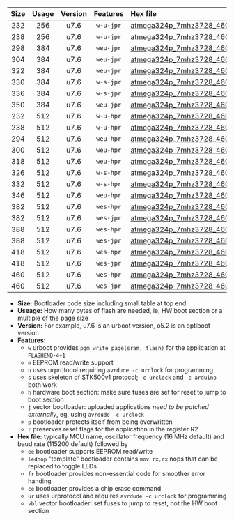 |Size|Usage|Version|Features|Hex file|
|:-:|:-:|:-:|:-:|:--|
|232|256|u7.6|`w-u-jpr`|[atmega324p_7mhz3728_460800bps_ur_vbl.hex](https://raw.githubusercontent.com/stefanrueger/urboot/main/atmega324p_7mhz3728_460800bps_ur_vbl.hex)|
|238|256|u7.6|`w-u-jpr`|[atmega324p_7mhz3728_460800bps_lednop_ur_vbl.hex](https://raw.githubusercontent.com/stefanrueger/urboot/main/atmega324p_7mhz3728_460800bps_lednop_ur_vbl.hex)|
|298|384|u7.6|`weu-jpr`|[atmega324p_7mhz3728_460800bps_ee_ur_vbl.hex](https://raw.githubusercontent.com/stefanrueger/urboot/main/atmega324p_7mhz3728_460800bps_ee_ur_vbl.hex)|
|304|384|u7.6|`weu-jpr`|[atmega324p_7mhz3728_460800bps_ee_lednop_ur_vbl.hex](https://raw.githubusercontent.com/stefanrueger/urboot/main/atmega324p_7mhz3728_460800bps_ee_lednop_ur_vbl.hex)|
|322|384|u7.6|`weu-jpr`|[atmega324p_7mhz3728_460800bps_ee_lednop_fr_ur_vbl.hex](https://raw.githubusercontent.com/stefanrueger/urboot/main/atmega324p_7mhz3728_460800bps_ee_lednop_fr_ur_vbl.hex)|
|330|384|u7.6|`w-s-jpr`|[atmega324p_7mhz3728_460800bps_vbl.hex](https://raw.githubusercontent.com/stefanrueger/urboot/main/atmega324p_7mhz3728_460800bps_vbl.hex)|
|336|384|u7.6|`w-s-jpr`|[atmega324p_7mhz3728_460800bps_lednop_vbl.hex](https://raw.githubusercontent.com/stefanrueger/urboot/main/atmega324p_7mhz3728_460800bps_lednop_vbl.hex)|
|350|384|u7.6|`weu-jpr`|[atmega324p_7mhz3728_460800bps_ee_lednop_fr_ce_ur_vbl.hex](https://raw.githubusercontent.com/stefanrueger/urboot/main/atmega324p_7mhz3728_460800bps_ee_lednop_fr_ce_ur_vbl.hex)|
|232|512|u7.6|`w-u-hpr`|[atmega324p_7mhz3728_460800bps_ur.hex](https://raw.githubusercontent.com/stefanrueger/urboot/main/atmega324p_7mhz3728_460800bps_ur.hex)|
|238|512|u7.6|`w-u-hpr`|[atmega324p_7mhz3728_460800bps_lednop_ur.hex](https://raw.githubusercontent.com/stefanrueger/urboot/main/atmega324p_7mhz3728_460800bps_lednop_ur.hex)|
|294|512|u7.6|`weu-hpr`|[atmega324p_7mhz3728_460800bps_ee_ur.hex](https://raw.githubusercontent.com/stefanrueger/urboot/main/atmega324p_7mhz3728_460800bps_ee_ur.hex)|
|300|512|u7.6|`weu-hpr`|[atmega324p_7mhz3728_460800bps_ee_lednop_ur.hex](https://raw.githubusercontent.com/stefanrueger/urboot/main/atmega324p_7mhz3728_460800bps_ee_lednop_ur.hex)|
|318|512|u7.6|`weu-hpr`|[atmega324p_7mhz3728_460800bps_ee_lednop_fr_ur.hex](https://raw.githubusercontent.com/stefanrueger/urboot/main/atmega324p_7mhz3728_460800bps_ee_lednop_fr_ur.hex)|
|326|512|u7.6|`w-s-hpr`|[atmega324p_7mhz3728_460800bps.hex](https://raw.githubusercontent.com/stefanrueger/urboot/main/atmega324p_7mhz3728_460800bps.hex)|
|332|512|u7.6|`w-s-hpr`|[atmega324p_7mhz3728_460800bps_lednop.hex](https://raw.githubusercontent.com/stefanrueger/urboot/main/atmega324p_7mhz3728_460800bps_lednop.hex)|
|346|512|u7.6|`weu-hpr`|[atmega324p_7mhz3728_460800bps_ee_lednop_fr_ce_ur.hex](https://raw.githubusercontent.com/stefanrueger/urboot/main/atmega324p_7mhz3728_460800bps_ee_lednop_fr_ce_ur.hex)|
|382|512|u7.6|`wes-hpr`|[atmega324p_7mhz3728_460800bps_ee.hex](https://raw.githubusercontent.com/stefanrueger/urboot/main/atmega324p_7mhz3728_460800bps_ee.hex)|
|382|512|u7.6|`wes-jpr`|[atmega324p_7mhz3728_460800bps_ee_vbl.hex](https://raw.githubusercontent.com/stefanrueger/urboot/main/atmega324p_7mhz3728_460800bps_ee_vbl.hex)|
|388|512|u7.6|`wes-hpr`|[atmega324p_7mhz3728_460800bps_ee_lednop.hex](https://raw.githubusercontent.com/stefanrueger/urboot/main/atmega324p_7mhz3728_460800bps_ee_lednop.hex)|
|388|512|u7.6|`wes-jpr`|[atmega324p_7mhz3728_460800bps_ee_lednop_vbl.hex](https://raw.githubusercontent.com/stefanrueger/urboot/main/atmega324p_7mhz3728_460800bps_ee_lednop_vbl.hex)|
|418|512|u7.6|`wes-hpr`|[atmega324p_7mhz3728_460800bps_ee_lednop_fr.hex](https://raw.githubusercontent.com/stefanrueger/urboot/main/atmega324p_7mhz3728_460800bps_ee_lednop_fr.hex)|
|418|512|u7.6|`wes-jpr`|[atmega324p_7mhz3728_460800bps_ee_lednop_fr_vbl.hex](https://raw.githubusercontent.com/stefanrueger/urboot/main/atmega324p_7mhz3728_460800bps_ee_lednop_fr_vbl.hex)|
|460|512|u7.6|`wes-hpr`|[atmega324p_7mhz3728_460800bps_ee_lednop_fr_ce.hex](https://raw.githubusercontent.com/stefanrueger/urboot/main/atmega324p_7mhz3728_460800bps_ee_lednop_fr_ce.hex)|
|460|512|u7.6|`wes-jpr`|[atmega324p_7mhz3728_460800bps_ee_lednop_fr_ce_vbl.hex](https://raw.githubusercontent.com/stefanrueger/urboot/main/atmega324p_7mhz3728_460800bps_ee_lednop_fr_ce_vbl.hex)|

- **Size:** Bootloader code size including small table at top end
- **Useage:** How many bytes of flash are needed, ie, HW boot section or a multiple of the page size
- **Version:** For example, u7.6 is an urboot version, o5.2 is an optiboot version
- **Features:**
  + `w` urboot provides `pgm_write_page(sram, flash)` for the application at `FLASHEND-4+1`
  + `e` EEPROM read/write support
  + `u` uses urprotocol requiring `avrdude -c urclock` for programming
  + `s` uses skeleton of STK500v1 protocol; `-c urclock` and `-c arduino` both work
  + `h` hardware boot section: make sure fuses are set for reset to jump to boot section
  + `j` vector bootloader: uploaded applications *need to be patched externally*, eg, using `avrdude -c urclock`
  + `p` bootloader protects itself from being overwritten
  + `r` preserves reset flags for the application in the register R2
- **Hex file:** typically MCU name, oscillator frequency (16 MHz default) and baud rate (115200 default) followed by
  + `ee` bootloader supports EEPROM read/write
  + `lednop` "template" bootloader contains `mov rx,rx` nops that can be replaced to toggle LEDs
  + `fr` bootloader provides non-essential code for smoother error handing
  + `ce` bootloader provides a chip erase command
  + `ur` uses urprotocol and requires `avrdude -c urclock` for programming
  + `vbl` vector bootloader: set fuses to jump to reset, not the HW boot section
